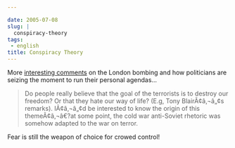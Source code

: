 ```yaml
---

date: 2005-07-08
slug: |
  conspiracy-theory
tags:
 - english
title: Conspiracy Theory
---
```


More [interesting
comments](http://adam.rosi-kessel.org/weblog/security/london_bombing.html)
on the London bombing and how politicians are seizing the moment to run
their personal agendas...

> Do people really believe that the goal of the terrorists is to destroy
> our freedom? Or that they hate our way of life? (E.g, Tony
> BlairÃ¢â‚¬â„¢s remarks). IÃ¢â‚¬â„¢d be interested to know the origin
> of this themeÃ¢â‚¬â€?at some point, the cold war anti-Soviet rhetoric
> was somehow adapted to the war on terror.

Fear is still the weapon of choice for crowed control!
